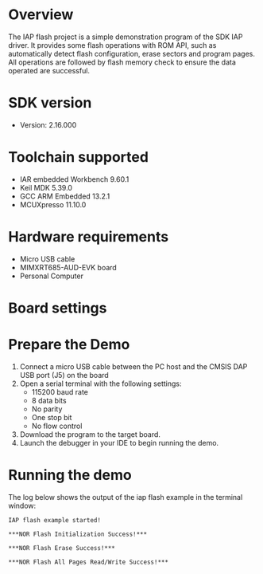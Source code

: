 Overview
========
The IAP flash project is a simple demonstration program of the SDK IAP driver.
It provides some flash operations with ROM API, such as automatically detect flash
configuration, erase sectors and program pages. All operations are followed by
flash memory check to ensure the data operated are successful.

SDK version
===========
- Version: 2.16.000

Toolchain supported
===================
- IAR embedded Workbench  9.60.1
- Keil MDK  5.39.0
- GCC ARM Embedded  13.2.1
- MCUXpresso  11.10.0

Hardware requirements
=====================
- Micro USB cable
- MIMXRT685-AUD-EVK board
- Personal Computer

Board settings
==============

Prepare the Demo
================
1.  Connect a micro USB cable between the PC host and the CMSIS DAP USB port (J5) on the board
2.  Open a serial terminal with the following settings:
    - 115200 baud rate
    - 8 data bits
    - No parity
    - One stop bit
    - No flow control
3.  Download the program to the target board.
4.  Launch the debugger in your IDE to begin running the demo.

Running the demo
================
The log below shows the output of the iap flash example in the terminal window:
~~~~~~~~~~~~~~~~~~~~~~~~~~~~~~~~~~~
IAP flash example started!

***NOR Flash Initialization Success!***

***NOR Flash Erase Success!***

***NOR Flash All Pages Read/Write Success!***
~~~~~~~~~~~~~~~~~~~~~~~~~~~~~~~~~~~
